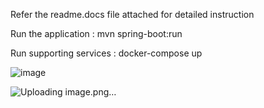 Refer the readme.docs file attached for detailed instruction

Run the application : mvn spring-boot:run

Run supporting services : docker-compose up


![image](https://user-images.githubusercontent.com/17970459/157603967-876c4ae1-e27e-4f9e-b9e9-a63fe7ea5791.png)



![Uploading image.png…]()

